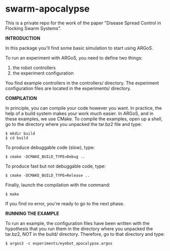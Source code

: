 # swarm-apocalypse

This is a private repo for the work of the paper "Disease Spread Control in Flocking Swarm Systems".

**INTRODUCTION**

In this package you'll find some basic simulation to start using ARGoS.

To run an experiment with ARGoS, you need to define two things:
1. the robot controllers
2. the experiment configuration

You find example controllers in the controllers/ directory. The
experiment configuration files are located in the experiments/
directory.


**COMPILATION**

In principle, you can compile your code however you want. In practice,
the help of a build system makes your work much easier. In ARGoS, and
in these examples, we use CMake. To compile the examples, open up a
shell, go to the directory where you unpacked the tar.bz2 file and
type:
```
$ mkdir build
$ cd build
```
To produce debuggable code (slow), type:
```
$ cmake -DCMAKE_BUILD_TYPE=Debug ..
```
To produce fast but not debuggable code, type:
```
$ cmake -DCMAKE_BUILD_TYPE=Release ..
```
Finally, launch the compilation with the command:
```
$ make
```
If you find no error, you're ready to go to the next phase.

**RUNNING THE EXAMPLE**

To run an example, the configuration files have been written with the
hypothesis that you run them in the directory where you unpacked the
tar.bz2, NOT in the build/ directory. Therefore, go to that directory
and type:

```
$ argos3 -c experiments/eyebot_apocalypse.argos
```